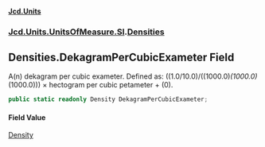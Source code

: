 #### [Jcd.Units](index.md 'index')
### [Jcd.Units.UnitsOfMeasure.SI](Jcd.Units.UnitsOfMeasure.SI.md 'Jcd.Units.UnitsOfMeasure.SI').[Densities](Densities.md 'Jcd.Units.UnitsOfMeasure.SI.Densities')

## Densities.DekagramPerCubicExameter Field

A(n) dekagram per cubic exameter. Defined as: ((1.0/10.0)/((1000.0)*(1000.0)*(1000.0))) × hectogram per cubic petameter + (0).

```csharp
public static readonly Density DekagramPerCubicExameter;
```

#### Field Value
[Density](Density.md 'Jcd.Units.UnitTypes.Density')